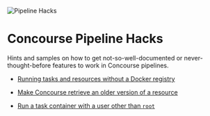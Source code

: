 ![Pipeline Hacks](https://raw.githubusercontent.com/lsilvapvt/misc-support-files/master/docs/icons/pipeline-hacks.png)


# Concourse Pipeline Hacks

Hints and samples on how to get not-so-well-documented or never-thought-before features to work in Concourse pipelines.

- [Running tasks and resources without a Docker registry](docker-images-from-repo)


- [Make Concourse retrieve an older version of a resource](check-resource)


- [Run a task container with a user other than `root`](task-run-user)
